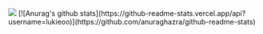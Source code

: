 <img src="http://anioncode.pl/wp-content/uploads/2020/08/Github-1024x768.png"/>
[![Anurag's github stats](https://github-readme-stats.vercel.app/api?username=lukieoo)](https://github.com/anuraghazra/github-readme-stats)
